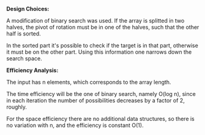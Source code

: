 
**Design Choices:**

A modification of binary search was used. If the array is splitted in two halves, the pivot of rotation must be in one of the halves, such that the other half is sorted.

In the sorted part it's possible to check if the target is in that part, otherwise it must be on the other part. Using this information one narrows down the search space.


**Efficiency Analysis:**

The input has n elements, which corresponds to the array length.

The time efficiency will be the one of binary search, namely O(log n), since in each iteration the number of possibilities decreases by a factor of 2, roughly.

For the space efficiency there are no additional data structures, so there is no variation with n, and the efficiency is constant O(1).